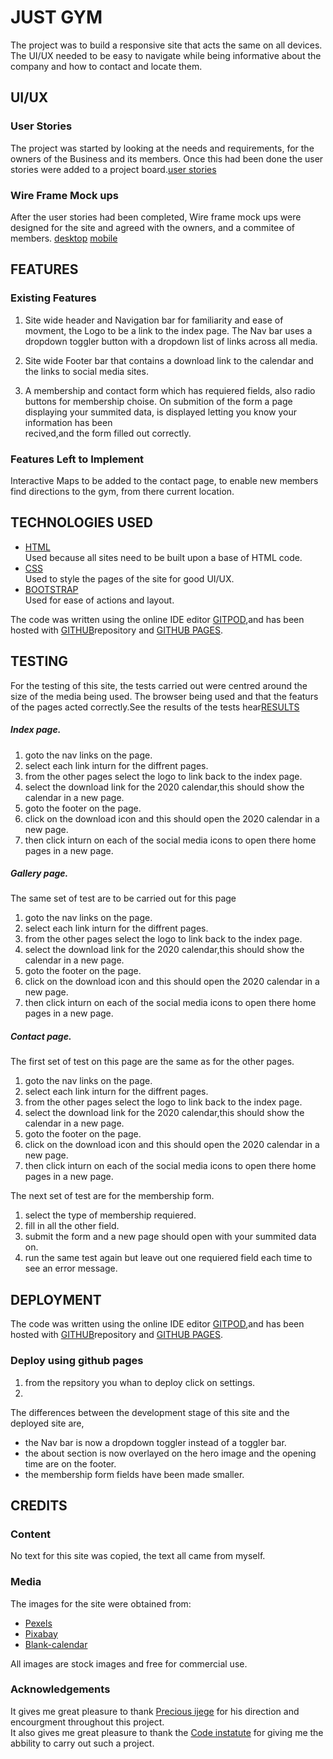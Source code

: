 # JUST GYM

The project was to build a responsive site that acts the same on all devices.
The UI/UX needed to be easy to navigate while being informative about the company and how to contact and locate them.
 
## UI/UX
 
### User Stories

The project was started by looking at the needs and requirements, for the owners of the Business and its members.
Once this had been done the user stories were added to a project board.[user stories](https://github.com/matt-pearson29/just-gym/blob/master/mockups/userstories.pdf)

### Wire Frame Mock ups

After the user stories had been completed, Wire frame mock ups were designed for the site and agreed with the owners, and a commitee of members.
[desktop](https://github.com/matt-pearson29/just-gym/blob/master/mockups/Just%20Gym%20Desktop.pdf)
[mobile](https://github.com/matt-pearson29/just-gym/blob/master/mockups/Just%20Gym%20Mobile.pdf)

## FEATURES

 
### Existing Features

1. Site wide header and Navigation bar for familiarity and ease of movment, the Logo to be a link to the index page.
The Nav bar uses a dropdown toggler button with a dropdown list of links across all media.

2. Site wide Footer bar that contains a download link to the calendar and the links to social media sites.

3. A membership and contact form which has requiered fields, also radio buttons for membership choise.
On submition of the form a page displaying your summited data, is displayed letting you know your information has been<br> recived,and the form filled out correctly.

### Features Left to Implement
Interactive Maps to be added to the contact page, to enable new members find directions to the gym, from there current location.

## TECHNOLOGIES USED

- [HTML](http://html.com) <br>Used because all sites need to be built upon a base of HTML code.<br>
- [CSS](https://www.w3.org/Style/CSS/Overview.en.html)<br> Used to style the pages of the site for good UI/UX.<br>
- [BOOTSTRAP](https://getbootstrap.com/)<br> Used for ease of actions and layout.

The code was written using the online IDE editor [GITPOD](https://www.gitpod.io/),and has been hosted with [GITHUB](https://github.com/matt-pearson29/just-gym)repository and [GITHUB
PAGES](https://matt-pearson29.github.io/just-gym/).

## TESTING

For the testing of this site, the tests carried out were centred around the size of the media being used.
The browser being used and that the featurs of the pages acted correctly.See the results of the tests hear[RESULTS](https://github.com/matt-pearson29/just-gym/blob/master/testing/testing%20results.pdf)

##### Index page.
 1. goto the nav links on the page.
 2. select each link inturn for the diffrent pages.
 3. from the other pages select the logo to link back to the index page.
 4. select the download link for the 2020 calendar,this should show the calendar in a new page.
 5. goto the footer on the page.
 6. click on the download icon and this should open the 2020 calendar in a new page.
 7. then click inturn on each of the social media icons to open there home pages in a new page.

##### Gallery page.
The same set of test are to be carried out for this page
 1. goto the nav links on the page.
 2. select each link inturn for the diffrent pages.
 3. from the other pages select the logo to link back to the index page.
 4. select the download link for the 2020 calendar,this should show the calendar in a new page.
 5. goto the footer on the page.
 6. click on the download icon and this should open the 2020 calendar in a new page.
 7. then click inturn on each of the social media icons to open there home pages in a new page.
 
##### Contact page.
The first set of test on this page are the same as for the other pages.
 1. goto the nav links on the page.
 2. select each link inturn for the diffrent pages.
 3. from the other pages select the logo to link back to the index page.
 4. select the download link for the 2020 calendar,this should show the calendar in a new page.
 5. goto the footer on the page.
 6. click on the download icon and this should open the 2020 calendar in a new page.
 7. then click inturn on each of the social media icons to open there home pages in a new page.
 
The next set of test are for the membership form.
 1. select the type of membership requiered.
 2. fill in all the other field.
 3. submit the form and a new page should open with your summited data on.
 4. run the same test again but leave out one requiered field each time to see an error message.
 
## DEPLOYMENT

The code was written using the online IDE editor [GITPOD](https://www.gitpod.io/),and has been hosted with [GITHUB](https://github.com/matt-pearson29/just-gym)repository and [GITHUB
PAGES](https://matt-pearson29.github.io/just-gym/).

### Deploy using github pages

1. from the repsitory you whan to deploy click on settings.
2. 

The differences between the development stage of this site and the deployed site are,
 - the Nav bar is now a dropdown toggler instead of a toggler bar.
 - the about section is now overlayed on the hero image and the opening time are on the footer.
 - the membership form fields have been made smaller.

## CREDITS

### Content

No text for this site was copied, the text all came from myself.

### Media

The images for the site were obtained from:
 - [Pexels](https://www.pexels.com/)
 - [Pixabay](https://pixabay.com/)
 - [Blank-calendar](https://www.blank-calendar.com/)<br>
 
 All images are stock images and free for commercial use.

### Acknowledgements

It gives me great pleasure to thank [Precious ijege](https://www.linkedin.com/in/precious-ijege-908a00168/) for his direction and encourgment throughout this project.<br>
It also gives me great pleasure to thank the [Code instatute](https://codeinstitute.net/) for giving me the abbility to carry out such a project.


